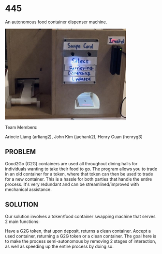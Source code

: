 # 445

An autonomous food container dispenser machine. 

<img src="images/project.png" width="400" height="300">

Team Members:

Ariocie Liang (arliang2), John Kim (jaehank2), Henry Guan (henryg3)

## PROBLEM

Good2Go (G2G) containers are used all throughout dining halls for individuals wanting to take their food to go. The program allows you to trade in an old container for a token, where that token can then be used to trade for a new container. This is a hassle for both parties that handle the entire process. It's very redundant and can be streamlined/improved with mechanical assistance.

## SOLUTION

Our solution involves a token/food container swapping machine that serves 2 main functions:

Have a G2G token, that upon deposit, returns a clean container.
Accept a used container, returning a G2G token or a clean container.
The goal here is to make the process semi-autonomous by removing 2 stages of interaction, as well as speeding up the entire process by doing so.
